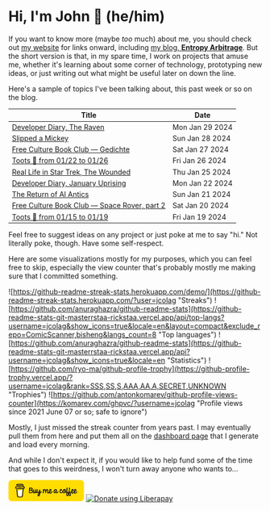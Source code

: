 # Hi, I'm John 👋 (he/him)

If you want to know more (maybe *too* much) about me, you should check out [my website](https://john.colagioia.net/) for links onward, including [my blog, **Entropy Arbitrage**](https://john.colagioia.net/blog).  But the short version is that, in my spare time, I work on projects that amuse me, whether it's learning about some corner of technology, prototyping new ideas, or just writing out what might be useful later on down the line.

Here's a sample of topics I've been talking about, this past week or so on the blog.

|Title|Date|
|-----|-------|
|[Developer Diary, The Raven](https://john.colagioia.net/blog/2024/01/29/raven.html)|Mon Jan 29 2024|
|[Slipped a Mickey](https://john.colagioia.net/blog/2024/01/28/mouse.html)|Sun Jan 28 2024|
|[Free Culture Book Club — Gedichte](https://john.colagioia.net/blog/2024/01/27/gedichte.html)|Sat Jan 27 2024|
|[Toots 🦣 from 01/22 to 01/26](https://john.colagioia.net/blog/2024/01/26/week.html)|Fri Jan 26 2024|
|[Real Life in Star Trek, The Wounded](https://john.colagioia.net/blog/2024/01/25/wounded.html)|Thu Jan 25 2024|
|[Developer Diary, January Uprising](https://john.colagioia.net/blog/2024/01/22/january-uprising.html)|Mon Jan 22 2024|
|[The Return of AI Antics](https://john.colagioia.net/blog/2024/01/21/paid-ai.html)|Sun Jan 21 2024|
|[Free Culture Book Club — Space Rover, part 2](https://john.colagioia.net/blog/2024/01/20/space-rover-2.html)|Sat Jan 20 2024|
|[Toots 🦣 from 01/15 to 01/19](https://john.colagioia.net/blog/2024/01/19/week.html)|Fri Jan 19 2024|

Feel free to suggest ideas on any project or just poke at me to say "hi." Not literally poke, though. Have some self-respect.

Here are some visualizations mostly for my purposes, which you can feel free to skip, especially the view counter that's probably mostly me making sure that I committed something.

![https://github-readme-streak-stats.herokuapp.com/demo/](https://github-readme-streak-stats.herokuapp.com/?user=jcolag "Streaks")
![https://github.com/anuraghazra/github-readme-stats](https://github-readme-stats-git-masterrstaa-rickstaa.vercel.app/api/top-langs?username=jcolag&show_icons=true&locale=en&layout=compact&exclude_repo=ComicScanner,bisheng&langs_count=8 "Top languages")
![https://github.com/anuraghazra/github-readme-stats](https://github-readme-stats-git-masterrstaa-rickstaa.vercel.app/api?username=jcolag&show_icons=true&locale=en "Statistics")
![https://github.com/ryo-ma/github-profile-trophy](https://github-profile-trophy.vercel.app/?username=jcolag&rank=SSS,SS,S,AAA,AA,A,SECRET,UNKNOWN "Trophies")
![https://github.com/antonkomarev/github-profile-views-counter](https://komarev.com/ghpvc/?username=jcolag "Profile views since 2021 June 07 or so; safe to ignore")

Mostly, I just missed the streak counter from years past.  I may eventually pull them from here and put them all on the [dashboard page](https://github.com/jcolag/dash) that I generate and load every morning.

And while I don't expect it, if you would like to help fund some of the time that goes to this weirdness, I won't turn away anyone who wants to...

[<img src="images/default-yellow.png" alt="Buy Me a Coffee" width="150px"/>](https://www.buymeacoffee.com/jcolag)
<a href="https://liberapay.com/jcolag/donate"><img alt="Donate using Liberapay" src="https://liberapay.com/assets/widgets/donate.svg"></a>

